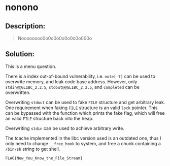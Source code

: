 # nonono

## Description:

> Noooooooo0o0o0o0o0o0o0o000o

## Solution:

This is a menu question.

There is a index out-of-bound vulnerability, i.e. `note[-7]` can be used to overwrite memory, and leak code base address. However, only `stdin@@GLIBC_2.2.5`, `stdout@@GLIBC_2.2.5`, and `completed` can be overwritten.

Overwriting `stdout` can be used to fake `FILE` structure and get arbitrary leak. One requirement when faking `FILE` structure is an valid `lock` pointer. This can be bypassed with the function which prints the fake flag, which will free an valid `FILE` structure back into the heap.

Overwriting `stdin` can be used to achieve arbitrary write.

The tcache implemented in the libc version used is an outdated one, thus I only need to change `__free_hook` to system, and free a chunk containing a `/bin/sh` string to get shell.

`FLAG{Now_You_Know_the_File_Stream}`
